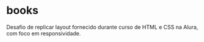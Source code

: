 # books

Desafio de replicar layout fornecido durante curso de HTML e CSS na Alura, com foco em responsividade.

